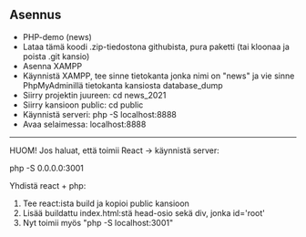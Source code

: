 ## Asennus

- PHP-demo (news)
- Lataa tämä koodi .zip-tiedostona githubista, pura paketti  (tai kloonaa ja poista .git kansio)
- Asenna XAMPP
- Käynnistä XAMPP, tee sinne tietokanta jonka nimi on "news" ja vie sinne PhpMyAdminillä tietokanta kansiosta database_dump
- Siirry projektin juureen: cd news_2021
- Siirry kansioon public: cd public
- Käynnistä serveri: php -S localhost:8888
- Avaa selaimessa: localhost:8888

---------------------------------
HUOM!
Jos haluat, että toimii React -> käynnistä server:

php -S 0.0.0.0:3001

Yhdistä react + php:
1. Tee react:ista build ja kopioi public kansioon
2. Lisää buildattu index.html:stä head-osio sekä div, jonka id='root'
3. Nyt toimii myös "php -S localhost:3001"